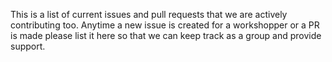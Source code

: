 This is a list of current issues and pull requests that we are actively contributing too. Anytime a new issue is created
for a workshopper or a PR is made please list it here so that we can keep track as a group and provide support.

